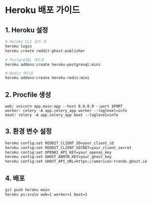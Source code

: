 # Heroku 배포 가이드

## 1. Heroku 설정
```bash
# Heroku CLI 설치 후
heroku login
heroku create reddit-ghost-publisher

# PostgreSQL 애드온
heroku addons:create heroku-postgresql:mini

# Redis 애드온
heroku addons:create heroku-redis:mini
```

## 2. Procfile 생성
```
web: uvicorn app.main:app --host 0.0.0.0 --port $PORT
worker: celery -A app.celery_app worker --loglevel=info
beat: celery -A app.celery_app beat --loglevel=info
```

## 3. 환경 변수 설정
```bash
heroku config:set REDDIT_CLIENT_ID=your_client_id
heroku config:set REDDIT_CLIENT_SECRET=your_client_secret
heroku config:set OPENAI_API_KEY=your_openai_key
heroku config:set GHOST_ADMIN_KEY=your_ghost_key
heroku config:set GHOST_API_URL=https://american-trends.ghost.io
```

## 4. 배포
```bash
git push heroku main
heroku ps:scale web=1 worker=1 beat=1
```